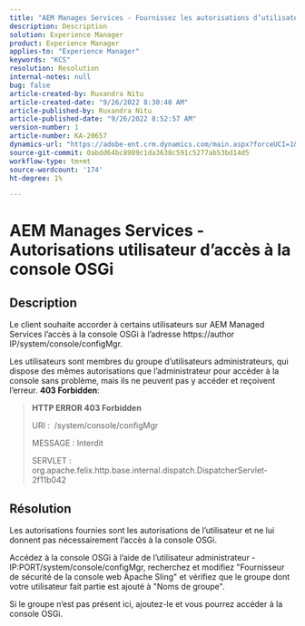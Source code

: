 ```yaml
---
title: "AEM Manages Services - Fournissez les autorisations d’utilisateur pour accéder à la console OSGi"
description: Description
solution: Experience Manager
product: Experience Manager
applies-to: "Experience Manager"
keywords: "KCS"
resolution: Resolution
internal-notes: null
bug: false
article-created-by: Ruxandra Nitu
article-created-date: "9/26/2022 8:30:40 AM"
article-published-by: Ruxandra Nitu
article-published-date: "9/26/2022 8:52:57 AM"
version-number: 1
article-number: KA-20657
dynamics-url: "https://adobe-ent.crm.dynamics.com/main.aspx?forceUCI=1&pagetype=entityrecord&etn=knowledgearticle&id=0a46467f-753d-ed11-9db1-002248086a73"
source-git-commit: 0abdd64bc8989c1da3638c591c5277ab53bd14d5
workflow-type: tm+mt
source-wordcount: '174'
ht-degree: 1%

---
```


# AEM Manages Services - Autorisations utilisateur d’accès à la console OSGi

## Description


Le client souhaite accorder à certains utilisateurs sur AEM Managed Services l’accès à la console OSGi à l’adresse https://author IP/system/console/configMgr.

Les utilisateurs sont membres du groupe d’utilisateurs administrateurs, qui dispose des mêmes autorisations que l’administrateur pour accéder à la console sans problème, mais ils ne peuvent pas y accéder et reçoivent l’erreur. <b>403 Forbidden</b>:


> <b>HTTP ERROR 403 Forbidden</b>
> 
> URI :  /system/console/configMgr
> 
> MESSAGE : Interdit
> 
> SERVLET : org.apache.felix.http.base.internal.dispatch.DispatcherServlet-2f11b042



## Résolution




Les autorisations fournies sont les autorisations de l’utilisateur et ne lui donnent pas nécessairement l’accès à la console OSGi.

Accédez à la console OSGi à l’aide de l’utilisateur administrateur - IP:PORT/system/console/configMgr, recherchez et modifiez &quot;Fournisseur de sécurité de la console web Apache Sling&quot; et vérifiez que le groupe dont votre utilisateur fait partie est ajouté à &quot;Noms de groupe&quot;.

Si le groupe n’est pas présent ici, ajoutez-le et vous pourrez accéder à la console OSGi.




